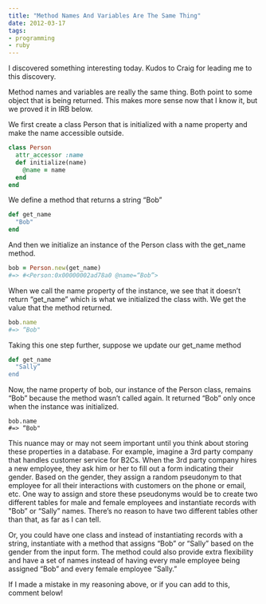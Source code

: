 ```yaml
---
title: "Method Names And Variables Are The Same Thing"
date: 2012-03-17
tags:
- programming
- ruby
---
```


I discovered something interesting today. Kudos to Craig for leading me to this discovery.

Method names and variables are really the same thing. Both point to some object that is being returned. This makes more sense now that I know it, but we proved it in IRB below.

We first create a class Person that is initialized with a name property and make the name accessible outside.

```ruby
class Person
  attr_accessor :name
  def initialize(name)
    @name = name
  end
end
```

We define a method that returns a string “Bob”

```ruby
def get_name
  "Bob"
end
```

And then we initialize an instance of the Person class with the get_name method.

```ruby
bob = Person.new(get_name)
#=> #<Person:0x00000002ad78a0 @name=“Bob”>
```

When we call the name property of the instance, we see that it doesn’t return “get_name” which is what we initialized the class with. We get the value that the method returned.

```ruby
bob.name
#=> “Bob"
```

Taking this one step further, suppose we update our get_name method

```ruby
def get_name
  "Sally”
end
```

Now, the name property of bob, our instance of the Person class, remains “Bob” because the method wasn’t called again. It returned “Bob” only once when the instance was initialized.

```
bob.name
#=> “Bob"
```

This nuance may or may not seem important until you think about storing these properties in a database. For example, imagine a 3rd party company that handles customer service for B2Cs. When the 3rd party company hires a new employee, they ask him or her to fill out a form indicating their gender. Based on the gender, they assign a random pseudonym to that employee for all their interactions with customers on the phone or email, etc. One way to assign and store these pseudonyms would be to create two different tables for male and female employees and instantiate records with "Bob” or “Sally” names. There’s no reason to have two different tables other than that, as far as I can tell.

Or, you could have one class and instead of instantiating records with a string, instantiate with a method that assigns “Bob” or “Sally” based on the gender from the input form. The method could also provide extra flexibility and have a set of names instead of having every male employee being assigned “Bob” and every female employee “Sally.”

If I made a mistake in my reasoning above, or if you can add to this, comment below!
